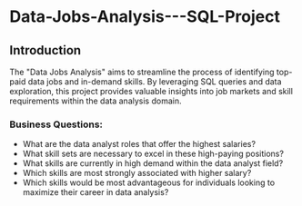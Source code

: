 # Data-Jobs-Analysis---SQL-Project

## Introduction
The "Data Jobs Analysis" aims to streamline the process of identifying top-paid data jobs and in-demand skills. By leveraging SQL queries and data exploration, this project provides valuable insights into job markets and skill requirements within the data analysis domain.

### Business Questions:
- What are the data analyst roles that offer the highest salaries?
- What skill sets are necessary to excel in these high-paying positions?
- What skills are currently in high demand within the data analyst field?
- Which skills are most strongly associated with higher salary?
- Which skills would be most advantageous for individuals looking to maximize their career in data analysis?
